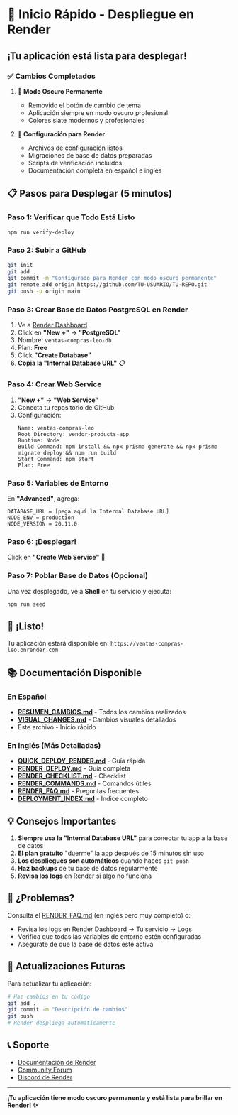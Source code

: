 # 🚀 Inicio Rápido - Despliegue en Render

## ¡Tu aplicación está lista para desplegar!

### ✅ Cambios Completados

1. **🎨 Modo Oscuro Permanente**

   - Removido el botón de cambio de tema
   - Aplicación siempre en modo oscuro profesional
   - Colores slate modernos y profesionales

2. **🚀 Configuración para Render**
   - Archivos de configuración listos
   - Migraciones de base de datos preparadas
   - Scripts de verificación incluidos
   - Documentación completa en español e inglés

## 📋 Pasos para Desplegar (5 minutos)

### Paso 1: Verificar que Todo Está Listo

```bash
npm run verify-deploy
```

### Paso 2: Subir a GitHub

```bash
git init
git add .
git commit -m "Configurado para Render con modo oscuro permanente"
git remote add origin https://github.com/TU-USUARIO/TU-REPO.git
git push -u origin main
```

### Paso 3: Crear Base de Datos PostgreSQL en Render

1. Ve a [Render Dashboard](https://dashboard.render.com/)
2. Click en **"New +"** → **"PostgreSQL"**
3. Nombre: `ventas-compras-leo-db`
4. Plan: **Free**
5. Click **"Create Database"**
6. **Copia la "Internal Database URL"** 📋

### Paso 4: Crear Web Service

1. **"New +"** → **"Web Service"**
2. Conecta tu repositorio de GitHub
3. Configuración:
   ```
   Name: ventas-compras-leo
   Root Directory: vendor-products-app
   Runtime: Node
   Build Command: npm install && npx prisma generate && npx prisma migrate deploy && npm run build
   Start Command: npm start
   Plan: Free
   ```

### Paso 5: Variables de Entorno

En **"Advanced"**, agrega:

```
DATABASE_URL = [pega aquí la Internal Database URL]
NODE_ENV = production
NODE_VERSION = 20.11.0
```

### Paso 6: ¡Desplegar!

Click en **"Create Web Service"** 🚀

### Paso 7: Poblar Base de Datos (Opcional)

Una vez desplegado, ve a **Shell** en tu servicio y ejecuta:

```bash
npm run seed
```

## 🎉 ¡Listo!

Tu aplicación estará disponible en: `https://ventas-compras-leo.onrender.com`

## 📚 Documentación Disponible

### En Español

- **[RESUMEN_CAMBIOS.md](./RESUMEN_CAMBIOS.md)** - Todos los cambios realizados
- **[VISUAL_CHANGES.md](./VISUAL_CHANGES.md)** - Cambios visuales detallados
- Este archivo - Inicio rápido

### En Inglés (Más Detalladas)

- **[QUICK_DEPLOY_RENDER.md](./QUICK_DEPLOY_RENDER.md)** - Guía rápida
- **[RENDER_DEPLOY.md](./RENDER_DEPLOY.md)** - Guía completa
- **[RENDER_CHECKLIST.md](./RENDER_CHECKLIST.md)** - Checklist
- **[RENDER_COMMANDS.md](./RENDER_COMMANDS.md)** - Comandos útiles
- **[RENDER_FAQ.md](./RENDER_FAQ.md)** - Preguntas frecuentes
- **[DEPLOYMENT_INDEX.md](./DEPLOYMENT_INDEX.md)** - Índice completo

## 💡 Consejos Importantes

1. **Siempre usa la "Internal Database URL"** para conectar tu app a la base de datos
2. **El plan gratuito** "duerme" la app después de 15 minutos sin uso
3. **Los despliegues son automáticos** cuando haces `git push`
4. **Haz backups** de tu base de datos regularmente
5. **Revisa los logs** en Render si algo no funciona

## 🐛 ¿Problemas?

Consulta el [RENDER_FAQ.md](./RENDER_FAQ.md) (en inglés pero muy completo) o:

- Revisa los logs en Render Dashboard → Tu servicio → Logs
- Verifica que todas las variables de entorno estén configuradas
- Asegúrate de que la base de datos esté activa

## 🔄 Actualizaciones Futuras

Para actualizar tu aplicación:

```bash
# Haz cambios en tu código
git add .
git commit -m "Descripción de cambios"
git push
# Render despliega automáticamente
```

## 📞 Soporte

- [Documentación de Render](https://render.com/docs)
- [Community Forum](https://community.render.com/)
- [Discord de Render](https://discord.gg/render)

---

**¡Tu aplicación tiene modo oscuro permanente y está lista para brillar en Render! ✨**
